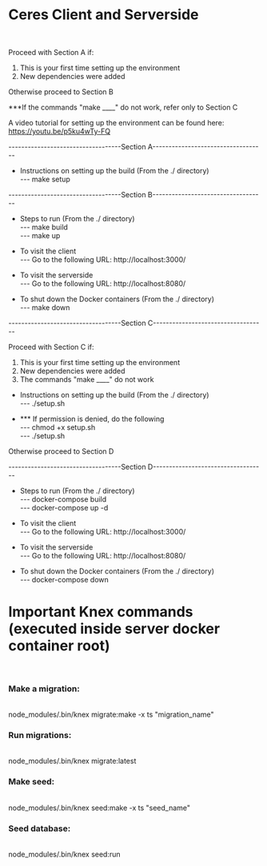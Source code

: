 <h1>Ceres Client and Serverside</h1> <br>

Proceed with Section A if:<br>

1. This is your first time setting up the environment<br>
2. New dependencies were added<br>

Otherwise proceed to Section B<br>

\*\*\*If the commands "make \_\_\_\_" do not work, refer only to Section C<br>

A video tutorial for setting up the environment can be found here: https://youtu.be/p5ku4wTy-FQ <br>

-----------------------------------Section A-----------------------------------<br>

- Instructions on setting up the build (From the ./ directory)<br>
  --- make setup<br>

-----------------------------------Section B-----------------------------------<br>

- Steps to run (From the ./ directory) <br>
  --- make build<br>
  --- make up<br>

- To visit the client <br>
  --- Go to the following URL: http://localhost:3000/<br>

- To visit the serverside <br>
  --- Go to the following URL: http://localhost:8080/<br>

- To shut down the Docker containers (From the ./ directory)<br>
  --- make down<br>

-----------------------------------Section C-----------------------------------<br>

Proceed with Section C if:<br>

1. This is your first time setting up the environment<br>
2. New dependencies were added<br>
3. The commands "make \_\_\_\_" do not work<br>

- Instructions on setting up the build (From the ./ directory)<br>
  --- ./setup.sh<br>

- \*\*\* If permission is denied, do the following<br>
  --- chmod +x setup.sh<br>
  --- ./setup.sh<br>

Otherwise proceed to Section D<br>

-----------------------------------Section D-----------------------------------<br>

- Steps to run (From the ./ directory) <br>
  --- docker-compose build<br>
  --- docker-compose up -d<br>

- To visit the client <br>
  --- Go to the following URL: http://localhost:3000/<br>

- To visit the serverside <br>
  --- Go to the following URL: http://localhost:8080/<br>

- To shut down the Docker containers (From the ./ directory)<br>
  --- docker-compose down<br>

<h1>Important Knex commands (executed inside server docker container root)</h1><br>

<h3>Make a migration:</h3><br>
node_modules/.bin/knex migrate:make -x ts "migration_name"<br>

<h3>Run migrations:</h3><br>
node_modules/.bin/knex migrate:latest<br>

<h3>Make seed:</h3><br>
node_modules/.bin/knex seed:make -x ts "seed_name"<br>

<h3>Seed database:</h3><br>
node_modules/.bin/knex seed:run
